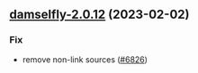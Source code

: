 

## [damselfly-2.0.12](https://github.com/truecharts/charts/compare/damselfly-2.0.11...damselfly-2.0.12) (2023-02-02)

### Fix

- remove non-link sources ([#6826](https://github.com/truecharts/charts/issues/6826))
  
  